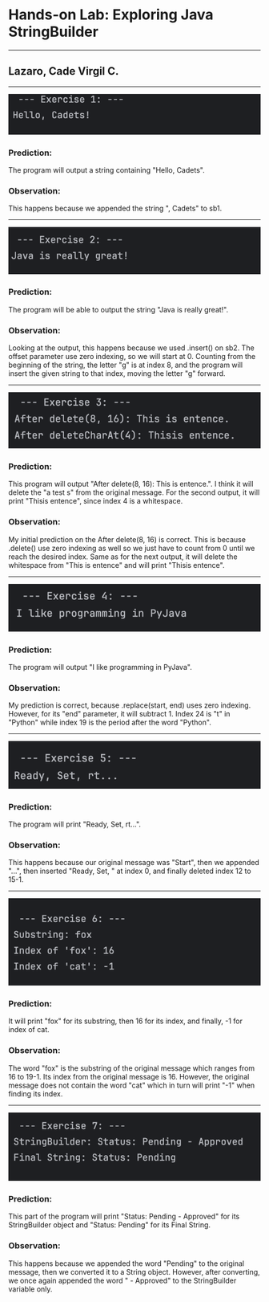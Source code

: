 # Hands-on Lab: Exploring Java StringBuilder

---

## Lazaro, Cade Virgil C.

---

![sc](ex1.png)
### Prediction:
The program will output a string containing "Hello, Cadets".

### Observation:
This happens because we appended the string ", Cadets" to sb1.

---

![sc](ex2.png)
### Prediction:
The program will be able to output the string "Java is really great!". 

### Observation:
Looking at the output, this happens because we used .insert() on sb2. The offset parameter
use zero indexing, so we will start at 0. Counting from the beginning of the string,
the letter "g" is at index 8, and the program will insert the given string to that index, moving 
the letter "g" forward. 

---

![sc](ex3.png)
### Prediction:
This program will output "After delete(8, 16): This is entence.". I think it will delete the "a test s"
from the original message. For the second output, it will print "Thisis entence", since index 4 is a whitespace.

### Observation:
My initial prediction on the After delete(8, 16) is correct. This is because .delete()
use zero indexing as well so we just have to count from 0 until we reach the desired
index. Same as for the next output, it will delete the whitespace from "This is entence" and will
print "Thisis entence".

---

![sc](ex4.png)
### Prediction:
The program will output "I like programming in PyJava".

### Observation:
My prediction is correct, because .replace(start, end) uses zero indexing. However,
for its "end" parameter, it will subtract 1. Index 24 is "t" in "Python" while index 19 is 
the period after the word "Python".

---

![sc](ex5.png)
### Prediction:
The program will print "Ready, Set, rt...".

### Observation:
This happens because our original message was "Start", then we appended "...", then inserted
"Ready, Set, " at index 0, and finally deleted index 12 to 15-1.

---

![sc](ex6.png)
### Prediction:
It will print "fox" for its substring, then 16 for its index, and finally, -1 for index
of cat.

### Observation:
The word "fox" is the substring of the original message which ranges from 16 to 19-1. Its
index from the original message is 16. However, the original message does not contain the word
"cat" which in turn will print "-1" when finding its index.

---

![sc](ex7.png)
### Prediction:
This part of the program will print "Status: Pending - Approved" for its StringBuilder object and
"Status: Pending" for its Final String.


### Observation:
This happens because we appended the word "Pending" to the original message, then we
converted it to a String object. However, after converting, we once again appended the word " - Approved"
to the StringBuilder variable only. 